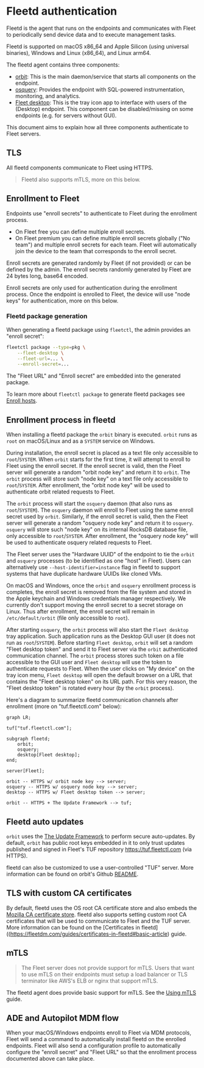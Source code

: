 # Fleetd authentication

Fleetd is the agent that runs on the endpoints and communicates with Fleet to periodically send device data and to execute management tasks.

Fleetd is supported on macOS x86_64 and Apple Silicon (using universal binaries), Windows and Linux (x86_64), and Linux arm64.

The fleetd agent contains three components:
- [orbit](https://github.com/fleetdm/fleet/tree/main/orbit): This is the main daemon/service that starts all components on the endpoint.
- [osquery](https://github.com/osquery/osquery): Provides the endpoint with SQL-powered instrumentation, monitoring, and analytics.
- [Fleet desktop](https://fleetdm.com/guides/fleet-desktop#basic-article): This is the tray icon app to interface with users of the (Desktop) endpoint. This component can be disabled/missing on some endpoints (e.g. for servers without GUI).

This document aims to explain how all three components authenticate to Fleet servers.

## TLS

All fleetd components communicate to Fleet using HTTPS.

> Fleetd also supports mTLS, more on this below.

## Enrollment to Fleet

Endpoints use "enroll secrets" to authenticate to Fleet during the enrollment process.
- On Fleet free you can define multiple enroll secrets.
- On Fleet premium you can define multiple enroll secrets globally ("No team") and multiple enroll secrets for each team. Fleet will automatically join the device to the team that corresponds to the enroll secret.

Enroll secrets are generated randomly by Fleet (if not provided) or can be defined by the admin.
The enroll secrets randomly generated by Fleet are 24 bytes long, base64 encoded.

Enroll secrets are only used for authentication during the enrollment process. Once the endpoint is enrolled to Fleet, the device will use "node keys" for authentication, more on this below.

### Fleetd package generation

When generating a fleetd package using `fleetctl`, the admin provides an "enroll secret":
```sh
fleetctl package --type=pkg \
    --fleet-desktop \
    --fleet-url=... \
    --enroll-secret=...
```

The "Fleet URL" and "Enroll secret" are embedded into the generated package.

To learn more about `fleetctl package` to generate fleetd packages see [Enroll hosts](https://fleetdm.com/guides/enroll-hosts#basic-article).

## Enrollment process in fleetd

When installing a fleetd package the `orbit` binary is executed.
`orbit` runs as `root` on macOS/Linux and as a `SYSTEM` service on Windows.

During installation, the enroll secret is placed as a text file only accessible to `root`/`SYSTEM`.
When `orbit` starts for the first time, it will attempt to enroll to Fleet using the enroll secret.
If the enroll secret is valid, then the Fleet server will generate a random "orbit node key" and return it to `orbit`.
The `orbit` process will store such "node key" on a text file only accessible to `root`/`SYSTEM`. After enrollment, the "orbit node key" will be used to authenticate orbit related requests to Fleet.

The `orbit` process will start the `osquery` daemon (that also runs as `root`/`SYSTEM`).
The `osquery` daemon will enroll to Fleet using the same enroll secret used by `orbit`.
Similarly, if the enroll secret is valid, then the Fleet server will generate a random "osquery node key" and return it to `osquery`.
`osquery` will store such "node key" on its internal RocksDB database file, only accessible to `root`/`SYSTEM`.
After enrollment, the "osquery node key" will be used to authenticate osquery related requests to Fleet.

The Fleet server uses the "Hardware UUID" of the endpoint to tie the `orbit` and `osquery` processes (to be identified as one "host" in Fleet). Users can alternatively use `--host-identifier=instance` flag in fleetd to support systems that have duplicate hardware UUIDs like cloned VMs.

On macOS and Windows, once the `orbit` and `osquery` enrollment process is completes, the enroll secret is removed from the file system and stored in the Apple keychain and Windows credentials manager respectively.
We currently don't support moving the enroll secret to a secret storage on Linux. Thus after enrollment, the enroll secret will remain in `/etc/default/orbit` (file only accessible to `root`).

After starting `osquery`, the `orbit` process will also start the `Fleet desktop` tray application.
Such application runs as the Desktop GUI user (it does not run as `root`/`SYSTEM`).
Before starting `Fleet desktop`, `orbit` will set a random "Fleet desktop token" and send it to Fleet server via the `orbit` authenticated communication channel.
The `orbit` process stores such token on a file accessible to the GUI user and `Fleet desktop` will use the token to authenticate requests to Fleet. When the user clicks on "My device" on the tray icon menu, `Fleet desktop` will open the default browser on a URL that contains the "Fleet desktop token" on its URL path. For this very reason, the "Fleet desktop token" is rotated every hour (by the `orbit` process).

Here's a diagram to summarize fleetd communication channels after enrollment (more on "tuf.fleetctl.com" below):
```mermaid
graph LR;

tuf["tuf.fleetctl.com"];

subgraph fleetd;
    orbit;
    osquery;
    desktop[Fleet desktop];
end;

server[Fleet];

orbit -- HTTPS w/ orbit node key --> server;
osquery -- HTTPS w/ osquery node key --> server;
desktop -- HTTPS w/ Fleet desktop token --> server;

orbit -- HTTPS + The Update Framework --> tuf;
```

## Fleetd auto updates

`orbit` uses the [The Update Framework](https://theupdateframework.io/) to perform secure auto-updates.
By default, `orbit` has public root keys embedded in it to only trust updates published and signed in Fleet's TUF repository https://tuf.fleetctl.com (via HTTPS).

fleetd can also be customized to use a user-controlled "TUF" server.
More information can be found on orbit's Github [README](https://github.com/fleetdm/fleet/tree/main/orbit).

## TLS with custom CA certificates

By default, fleetd uses the OS root CA certificate store and also embeds the [Mozilla CA certificate store](https://curl.se/docs/caextract.html).
fleetd also supports setting custom root CA certificates that will be used to communicate to Fleet and the TUF server.
More information can be found on the [Certificates in fleetd]((https://fleetdm.com/guides/certificates-in-fleetd#basic-article) guide.

## mTLS

> The Fleet server does not provide support for mTLS.
> Users that want to use mTLS on their endpoints must setup a load balancer or TLS terminator like AWS's ELB or nginx that support mTLS.

The fleetd agent does provide basic support for mTLS. See the [Using mTLS](https://fleetdm.com/guides/enroll-hosts#using-mtls) guide.

## ADE and Autopilot MDM flow

When your macOS/Windows endpoints enroll to Fleet via MDM protocols, Fleet will send a command to automatically install fleetd on the enrolled endpoints.
Fleet will also send a configuration profile to automatically configure the "enroll secret" and "Fleet URL" so that the enrollment process documented above can take place.